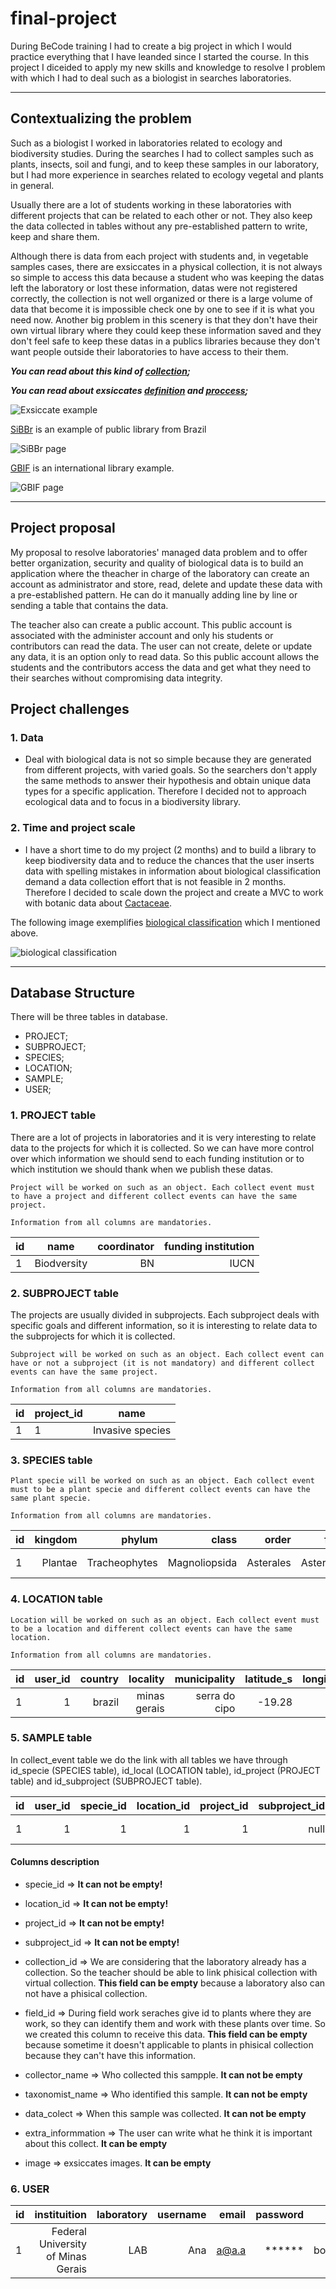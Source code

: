 # final-project

During BeCode training I had to create a big project in which I would practice everything that I have leanded since I started the course. In this project I diceided to apply my new skills and knowledge to resolve I problem with which I had to deal such as a biologist in searches laboratories.

---
## Contextualizing the problem

Such as a biologist I worked in laboratories related to ecology and biodiversity studies. During the searches I had to collect samples such as plants, insects, soil and fungi, and to keep these samples in our laboratory, but I had more experience in searches related to ecology vegetal and plants in general.

Usually there are a lot of students working in these laboratories with different projects that can be related to each other or not. They also keep the data collected in tables without any pre-established pattern to write, keep and share them. 

Although there is data from each project with students and, in vegetable samples cases, there are exsiccates in a physical collection, it is not always so simple to access this data because a student who was keeping the datas left the laboratory or lost these information, datas were not registered correctly, the collection is not well organized or there is a large volume of data that become it is impossible check one by one to see if it is what you need now.  Another big problem in this scenery is that they don't have their own virtual library where they could keep these information saved and they don't feel safe to keep these datas in a publics libraries because they don't want people outside their laboratories to have access to their them.

<i><b> You can read about this kind of [collection](https://en.wikipedia.org/wiki/Herbarium); 

You can read about exsiccates [definition](https://www.etymonline.com/word/exsiccate) and [proccess](https://en.wikipedia.org/wiki/Desiccation);</b></i>

![Exsiccate example](/img/herbarium.jpg)

[SiBBr](https://ala-hub.sibbr.gov.br/ala-hub/#tab_simpleSearch) is an example of public library from Brazil

![SiBBr page](/img/SiBBr.jpg)

[GBIF](https://www.gbif.org/) is an international library example.

![GBIF page](/img/GBIF.jpg)

----

## Project proposal

My proposal to resolve laboratories' managed data problem and to offer better organization, security and quality of biological data is to build an application where the theacher in charge of the laboratory can create an account as administrator and store, read, delete and update  these data with a pre-established pattern. He can do it manually adding line by line or sending a table that contains the data.
 
The teacher also can create a public account. This public account is associated with the administer account and only his students or contributors can read the data. The user can not create, delete or update any data, it is an option only to read data. So this public account allows the students and the contributors access the data and get what they need to their searches without compromising data integrity.

## Project challenges

### 1. Data
* Deal with biological data is not so simple because they are generated from different projects, with varied goals. So the searchers don't apply the same methods to answer their hypothesis and obtain unique data types for a specific application. Therefore I decided not to approach ecological data and to focus in a biodiversity library.

### 2. Time and project scale
* I have a short time to do my project (2 months) and to build a library to keep biodiversity data and to reduce the chances that the user inserts data with spelling mistakes in information about biological classification demand a data collection effort that is not feasible in 2 months. Therefore I decided to scale down the project and create a MVC to work with botanic data about [Cactaceae](https://www.britannica.com/topic/list-of-plants-in-the-family-Cactaceae-2041552).

The following image exemplifies [biological classification]() which I mentioned above.

![biological classification](/img/biological_classification.png)

----
## Database Structure

There will be three tables in database.
* PROJECT;
* SUBPROJECT;
* SPECIES;
* LOCATION;
* SAMPLE;
* USER;

### <b>1. PROJECT table</b>

There are a lot of projects in laboratories and it is very interesting to relate data to the projects for which it is collected. So we can have more control over which information we should send to each funding institution or to which institution we should thank when we publish these datas.

    Project will be worked on such as an object. Each collect event must to have a project and different collect events can have the same project.

    Information from all columns are mandatories.


| id        | name          | coordinator  | funding institution |
| --------- |:-------------:| ------------:| -------------------:|
|      1    | Biodversity   | BN           | IUCN                |

### <b>2. SUBPROJECT table</b>

The projects are usually divided in subprojects. Each subproject deals with specific goals and different information, so it is interesting to relate data to the subprojects for which it is collected.

    Subproject will be worked on such as an object. Each collect event can have or not a subproject (it is not mandatory) and different collect events can have the same project.

    Information from all columns are mandatories.


| id        | project_id|name                      |
| --------- | --------- |:------------------------:|
|      1    |       1   |Invasive species          |

### <b>3. SPECIES table</b>

    Plant specie will be worked on such as an object. Each collect event must to be a plant specie and different collect events can have the same plant specie.

    Information from all columns are mandatories.



| id | kingdom | phylum        | class        |order     |family    |genus     |species                  |
| -- |--------:|-------------: |-------------:|---------:|---------:|---------:|------------------------:|
| 1  | Plantae | Tracheophytes |Magnoliopsida |Asterales |Asteraceae|Baccharis |Baccharis dracunculifolia|

### <b>4. LOCATION table</b>

    Location will be worked on such as an object. Each collect event must to be a location and different collect events can have the same location.

    Information from all columns are mandatories.

| id | user_id | country | locality      | municipality |latitude_s|longitude_w|
| -- |--------:|--------:|-------------: |-------------:|---------:|----------:|
| 1  | 1       | brazil  | minas gerais  |serra do cipo |-19.28    |-43.60     |

### <b>5. SAMPLE table</b>

In collect_event table we do the link with all tables we have through id_specie (SPECIES table), id_local (LOCATION table), id_project (PROJECT table) and id_subproject (SUBPROJECT table).

| id | user_id |specie_id |location_id |project_id|subproject_id|collection_id|field_id|collector_name|taxonomist_name|data_colect|extra_informmation|image|
| -- |--:|--:|---: |---:|--:|--:|--:|--:|--:|--:|--:|--:|
| 1  | 1 | 1 | 1 |1 |null |null|567 |ana|bob|2020-01-01|t4-p6|.img/.pdf/.jpg|

#### <b>Columns description</b>

* specie_id => <b>It can not be empty!</b>

* location_id => <b>It can not be empty!</b>

* project_id => <b>It can not be empty!</b>

* subproject_id => <b>It can not be empty!</b>

* collection_id => We are considering that the laboratory already has a collection. So the teacher should be able to link phisical collection with virtual collection. <b>This field can be empty</b> because a laboratory also can not have a phisical collection.

* field_id => During field work seraches give id to plants where they are work, so they can identify them and work with these plants over time. So we created this column to receive this data. <b>This field can be empty</b> because sometime it doesn't applicable to plants in phisical collection because they can't have this information.

* collector_name => Who collected this sampple. <b>It can not be empty</b>

* taxonomist_name => Who identified this sample. <b>It can not be empty</b>

* data_colect => When this sample was collected. <b>It can not be empty</b>

* extra_informmation => The user can write what he think it is important about this collect. <b>It can be empty</b>

* image => exsiccates images. <b>It can be empty</b>

### <b>6. USER</b>

| id | instituition                        | laboratory      | username     |email     |password   |adm        |
| -- |------------------------------------:|---------------: |-------------:|---------:|----------:|----------:|
| 1  | Federal University of Minas Gerais  | LAB             |Ana           |a@a.a     |******     |boolean    |
